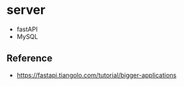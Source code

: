 # server

- fastAPI
- MySQL

## Reference

- https://fastapi.tiangolo.com/tutorial/bigger-applications
